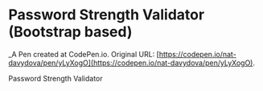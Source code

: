# Password Strength Validator (Bootstrap based)
 _A Pen created at CodePen.io. Original URL: [https://codepen.io/nat-davydova/pen/yLyXogO](https://codepen.io/nat-davydova/pen/yLyXogO).

 Password Strength Validator